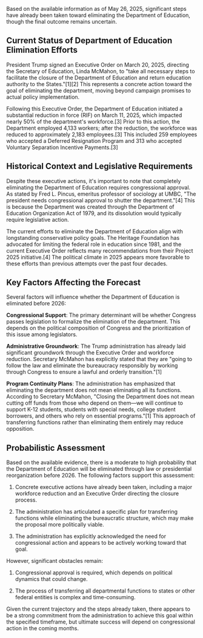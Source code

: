 Based on the available information as of May 26, 2025, significant steps have already been taken toward eliminating the Department of Education, though the final outcome remains uncertain.

## Current Status of Department of Education Elimination Efforts

President Trump signed an Executive Order on March 20, 2025, directing the Secretary of Education, Linda McMahon, to "take all necessary steps to facilitate the closure of the Department of Education and return education authority to the States."[1][2] This represents a concrete action toward the goal of eliminating the department, moving beyond campaign promises to actual policy implementation.

Following this Executive Order, the Department of Education initiated a substantial reduction in force (RIF) on March 11, 2025, which impacted nearly 50% of the department's workforce.[3] Prior to this action, the Department employed 4,133 workers; after the reduction, the workforce was reduced to approximately 2,183 employees.[3] This included 259 employees who accepted a Deferred Resignation Program and 313 who accepted Voluntary Separation Incentive Payments.[3]

## Historical Context and Legislative Requirements

Despite these executive actions, it's important to note that completely eliminating the Department of Education requires congressional approval. As stated by Fred L. Pincus, emeritus professor of sociology at UMBC, "The president needs congressional approval to shutter the department."[4] This is because the Department was created through the Department of Education Organization Act of 1979, and its dissolution would typically require legislative action.

The current efforts to eliminate the Department of Education align with longstanding conservative policy goals. The Heritage Foundation has advocated for limiting the federal role in education since 1981, and the current Executive Order reflects many recommendations from their Project 2025 initiative.[4] The political climate in 2025 appears more favorable to these efforts than previous attempts over the past four decades.

## Key Factors Affecting the Forecast

Several factors will influence whether the Department of Education is eliminated before 2026:

**Congressional Support**: The primary determinant will be whether Congress passes legislation to formalize the elimination of the department. This depends on the political composition of Congress and the prioritization of this issue among legislators.

**Administrative Groundwork**: The Trump administration has already laid significant groundwork through the Executive Order and workforce reduction. Secretary McMahon has explicitly stated that they are "going to follow the law and eliminate the bureaucracy responsibly by working through Congress to ensure a lawful and orderly transition."[1]

**Program Continuity Plans**: The administration has emphasized that eliminating the department does not mean eliminating all its functions. According to Secretary McMahon, "Closing the Department does not mean cutting off funds from those who depend on them—we will continue to support K-12 students, students with special needs, college student borrowers, and others who rely on essential programs."[1] This approach of transferring functions rather than eliminating them entirely may reduce opposition.

## Probabilistic Assessment

Based on the available evidence, there is a moderate to high probability that the Department of Education will be eliminated through law or presidential reorganization before 2026. The following factors support this assessment:

1. Concrete executive actions have already been taken, including a major workforce reduction and an Executive Order directing the closure process.

2. The administration has articulated a specific plan for transferring functions while eliminating the bureaucratic structure, which may make the proposal more politically viable.

3. The administration has explicitly acknowledged the need for congressional action and appears to be actively working toward that goal.

However, significant obstacles remain:

1. Congressional approval is required, which depends on political dynamics that could change.

2. The process of transferring all departmental functions to states or other federal entities is complex and time-consuming.

Given the current trajectory and the steps already taken, there appears to be a strong commitment from the administration to achieve this goal within the specified timeframe, but ultimate success will depend on congressional action in the coming months.